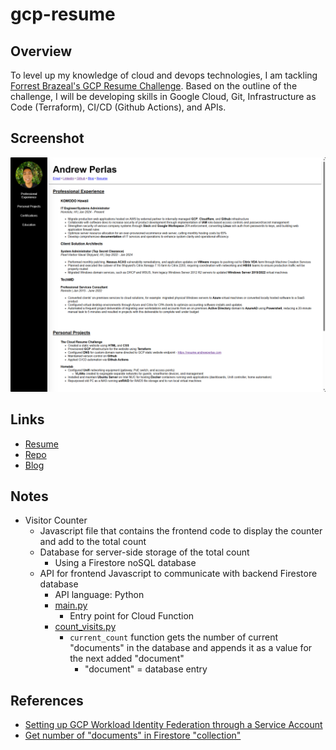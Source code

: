 # gcp-resume

## Overview

To level up my knowledge of cloud and devops technologies, I am tackling [Forrest Brazeal's GCP Resume Challenge](https://cloudresumechallenge.dev/docs/the-challenge/googlecloud/). Based on the outline of the challenge, I will be developing skills in Google Cloud, Git, Infrastructure as Code (Terraform), CI/CD (Github Actions), and APIs.

## Screenshot
![](/web/images/resume-challenge-screencap.png)

## Links
- [Resume](https://resume.andrewperlas.com)<br>
- [Repo](https://github.com/andrewperlas/gcp-resume)<br>
- [Blog](https://techblog.andrewperlas.com)<br>

## Notes
- Visitor Counter
    - Javascript file that contains the frontend code to display the counter and add to the total count
    - Database for server-side storage of the total count
        - Using a Firestore noSQL database
    - API for frontend Javascript to communicate with backend Firestore database
        - API language: Python
        - [main.py](/functions/main.py)
            - Entry point for Cloud Function
        - [count_visits.py](/functions/count_visits.py)
            - `current_count` function gets the number of current "documents" in the database and appends it as a value for the next added "document"
                - "document" = database entry

## References

- [Setting up GCP Workload Identity Federation through a Service Account](https://github.com/google-github-actions/auth?tab=readme-ov-file#workload-identity-federation-through-a-service-account)
- [Get number of "documents" in Firestore "collection"](https://stackoverflow.com/questions/65550168/get-number-of-documents-in-collection-firestore)

